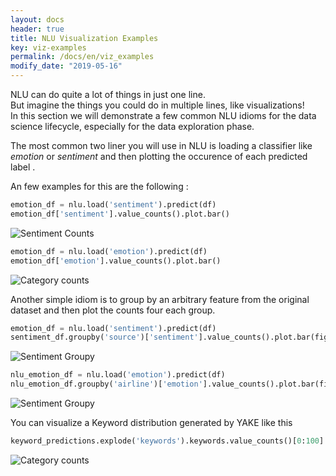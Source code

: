 ```yaml
---
layout: docs
header: true
title: NLU Visualization Examples
key: viz-examples
permalink: /docs/en/viz_examples
modify_date: "2019-05-16"
---
```


<div class="main-docs" markdown="1">

<div class="h3-box" markdown="1">

NLU can do quite a lot of things in just one line.   
But imagine the things you could do in multiple lines, like visualizations!    
In this section we will demonstrate a few common NLU idioms for the data science lifecycle, especially for the data exploration phase.         

The most common two liner you will use in NLU is loading a classifier like *emotion* or *sentiment*
and then plotting the occurence of each predicted label .

An few examples for this are the following :


```python
emotion_df = nlu.load('sentiment').predict(df)
emotion_df['sentiment'].value_counts().plot.bar()
```

![Sentiment Counts](/assets/images/nlu/VizExamples/sentiment_counts.png)

```python
emotion_df = nlu.load('emotion').predict(df)
emotion_df['emotion'].value_counts().plot.bar()
```
![Category counts](/assets/images/nlu/VizExamples/category_counts.png)

Another simple idiom is to group by an arbitrary feature from the original dataset and then plot the counts four each group.

```python
emotion_df = nlu.load('sentiment').predict(df)
sentiment_df.groupby('source')['sentiment'].value_counts().plot.bar(figsize=(20,8))
```

![Sentiment Groupy ](/assets/images/nlu/VizExamples/sentiment_groupy.png)


```python
nlu_emotion_df = nlu.load('emotion').predict(df)
nlu_emotion_df.groupby('airline')['emotion'].value_counts().plot.bar(figsize=(20,8))
```

![Sentiment Groupy ](/assets/images/nlu/VizExamples/emotion_groupy.png)


You can visualize a Keyword distribution generated by YAKE like this 
```python
keyword_predictions.explode('keywords').keywords.value_counts()[0:100].plot.bar(title='Top 100 Keywords in Stack Overflow Questions', figsize=(20,8))
```
![Category counts](/assets/images/nlu/VizExamples/keyword_distribution.png)

</div>


